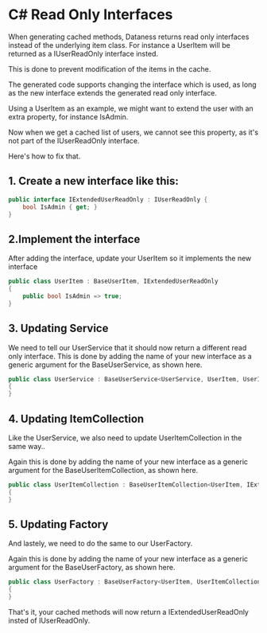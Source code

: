 # C\# Read Only Interfaces 

When generating cached methods, Dataness returns read only interfaces instead of the underlying item class.
For instance a UserItem will be returned as a IUserReadOnly interface insted.

This is done to prevent modification of the items in the cache.

The generated code supports changing the interface which is used, as long as the new interface extends the generated read only interface.

Using a UserItem as an example, we might want to extend the user with an extra property, for instance IsAdmin.

Now when we get a cached list of users, we cannot see this property, as it's not part of the IUserReadOnly interface.

Here's how to fix that.

## 1. Create a new interface like this:

```C#
public interface IExtendedUserReadOnly : IUserReadOnly {
	bool IsAdmin { get; }
}
```

## 2.Implement the interface
After adding the interface, update your UserItem so it implements the new interface
```C#
public class UserItem : BaseUserItem, IExtendedUserReadOnly
{
	public bool IsAdmin => true;
}
```

## 3. Updating Service
We need to tell our UserService that it should now return a different read only interface.
This is done by adding the name of your new interface as a generic argument for the BaseUserService, as shown here.
```C#
public class UserService : BaseUserService<UserService, UserItem, UserItemCollection, UserRepository, UserFactory, UserDbModel, IExtendedUserReadOnly>
{
}
```

## 4. Updating ItemCollection
Like the UserService, we also need to update UserItemCollection in the same way..

Again this is done by adding the name of your new interface as a generic argument for the BaseUserItemCollection, as shown here.
```C#
public class UserItemCollection : BaseUserItemCollection<UserItem, IExtendedUserReadOnly>
{
}
```

## 5. Updating Factory
And lastely, we need to do the same to our UserFactory.

Again this is done by adding the name of your new interface as a generic argument for the BaseUserFactory, as shown here.
```C#
public class UserFactory : BaseUserFactory<UserItem, UserItemCollection, UserDbModel, IExtendedUserReadOnly>
{
}
```

That's it, your cached methods will now return a IExtendedUserReadOnly insted of IUserReadOnly.
